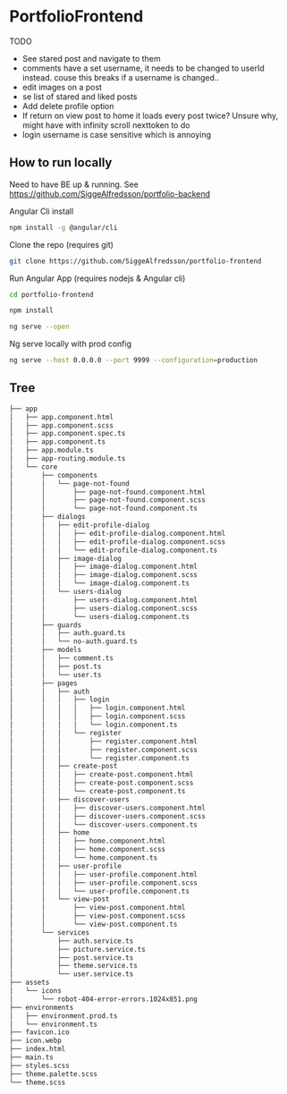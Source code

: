 # PortfolioFrontend

TODO
- See stared post and navigate to them
- comments have a set username, it needs to be changed to userId instead. couse this breaks if a username is changed..
- edit images on a post
- se list of stared and liked posts
- Add delete profile option
- If return on view post to home it loads every post twice? Unsure why, might have with infinity scroll nexttoken to do
- login username is case sensitive which is annoying

## How to run locally

Need to have BE up & running. See
https://github.com/SiggeAlfredsson/portfolio-backend

Angular Cli install
```bash
npm install -g @angular/cli
```

Clone the repo (requires git)
```bash
git clone https://github.com/SiggeAlfredsson/portfolio-frontend
```
Run Angular App (requires nodejs & Angular cli)
```bash
cd portfolio-frontend

npm install

ng serve --open
```

Ng serve locally with prod config
```bash
ng serve --host 0.0.0.0 --port 9999 --configuration=production
```

## Tree
```bash
├── app
│   ├── app.component.html
│   ├── app.component.scss
│   ├── app.component.spec.ts
│   ├── app.component.ts
│   ├── app.module.ts
│   ├── app-routing.module.ts
│   └── core
│       ├── components
│       │   └── page-not-found
│       │       ├── page-not-found.component.html
│       │       ├── page-not-found.component.scss
│       │       └── page-not-found.component.ts
│       ├── dialogs
│       │   ├── edit-profile-dialog
│       │   │   ├── edit-profile-dialog.component.html
│       │   │   ├── edit-profile-dialog.component.scss
│       │   │   └── edit-profile-dialog.component.ts
│       │   ├── image-dialog
│       │   │   ├── image-dialog.component.html
│       │   │   ├── image-dialog.component.scss
│       │   │   └── image-dialog.component.ts
│       │   └── users-dialog
│       │       ├── users-dialog.component.html
│       │       ├── users-dialog.component.scss
│       │       └── users-dialog.component.ts
│       ├── guards
│       │   ├── auth.guard.ts
│       │   └── no-auth.guard.ts
│       ├── models
│       │   ├── comment.ts
│       │   ├── post.ts
│       │   └── user.ts
│       ├── pages
│       │   ├── auth
│       │   │   ├── login
│       │   │   │   ├── login.component.html
│       │   │   │   ├── login.component.scss
│       │   │   │   └── login.component.ts
│       │   │   └── register
│       │   │       ├── register.component.html
│       │   │       ├── register.component.scss
│       │   │       └── register.component.ts
│       │   ├── create-post
│       │   │   ├── create-post.component.html
│       │   │   ├── create-post.component.scss
│       │   │   └── create-post.component.ts
│       │   ├── discover-users
│       │   │   ├── discover-users.component.html
│       │   │   ├── discover-users.component.scss
│       │   │   └── discover-users.component.ts
│       │   ├── home
│       │   │   ├── home.component.html
│       │   │   ├── home.component.scss
│       │   │   └── home.component.ts
│       │   ├── user-profile
│       │   │   ├── user-profile.component.html
│       │   │   ├── user-profile.component.scss
│       │   │   └── user-profile.component.ts
│       │   └── view-post
│       │       ├── view-post.component.html
│       │       ├── view-post.component.scss
│       │       └── view-post.component.ts
│       └── services
│           ├── auth.service.ts
│           ├── picture.service.ts
│           ├── post.service.ts
│           ├── theme.service.ts
│           └── user.service.ts
├── assets
│   └── icons
│       └── robot-404-error-errors.1024x851.png
├── environments
│   ├── environment.prod.ts
│   └── environment.ts
├── favicon.ico
├── icon.webp
├── index.html
├── main.ts
├── styles.scss
├── theme.palette.scss
└── theme.scss


```
